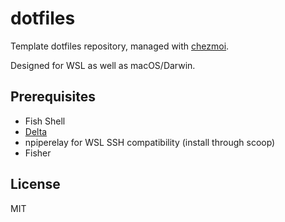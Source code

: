 # dotfiles

Template dotfiles repository, managed with [chezmoi](https://chezmoi.io/).

Designed for WSL as well as macOS/Darwin.

## Prerequisites

- Fish Shell
- [Delta](https://kagi.com/search?q=git+delta)
- npiperelay for WSL SSH compatibility (install through scoop)
- Fisher

## License

MIT